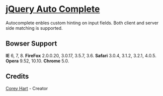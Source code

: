 [jQuery Auto Complete](http://www.codenothing.com/archives/jquery/auto-complete/)
========================

Autocomplete enbles custom hinting on input fields. Both client and server side matching is supported.


Bowser Support
--------------

**IE** 6, 7, 8.
**FireFox** 2.0.0.20, 3.0.17, 3.5.7, 3.6.
**Safari** 3.0.4, 3.1.2, 3.2.1, 4.0.5.
**Opera** 9.52, 10.10.
**Chrome** 5.0.

Credits
--------
[Corey Hart](http://www.codenothing.com) - Creator

